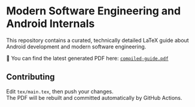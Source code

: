 # Modern Software Engineering and Android Internals

This repository contains a curated, technically detailed LaTeX guide about Android development and modern software engineering.

📄 You can find the latest generated PDF here: [`compiled-guide.pdf`](output/compiled-guide.pdf)

## Contributing

Edit `tex/main.tex`, then push your changes.  
The PDF will be rebuilt and committed automatically by GitHub Actions.
